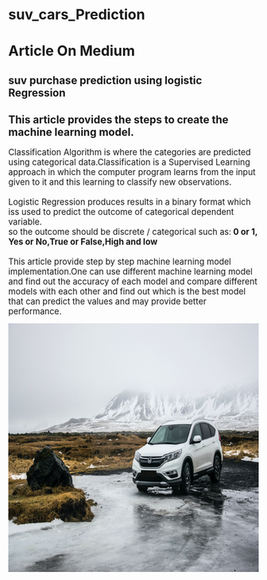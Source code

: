 # suv_cars_Prediction
# Article On Medium
## suv purchase prediction using logistic Regression

<h2>This article provides the steps to create the machine learning model.</h2>

<big>Classification Algorithm is where the categories are predicted using categorical data.Classification is a Supervised Learning approach in which the computer program learns from the input given to it and this learning to classify new observations.<br/>
  <br/>
Logistic Regression produces results in a binary format which iss used to predict the outcome of categorical dependent variable.<br/>so the outcome should be discrete / categorical such as:<b> 0 or 1, Yes or No,True or False,High and low</b><br/>
 <br/>
This article provide step by step machine learning model implementation.One can use different machine learning model and find out the accuracy of each model and compare different models with each other and find out which is the best model that can predict the values and may provide better performance.
 <br/>
</big>

<img src="suv.jpg" width=700 height=500>
